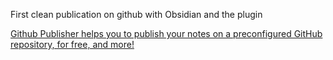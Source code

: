 First clean publication on github with Obsidian and the plugin 

[Github Publisher helps you to publish your notes on a preconfigured GitHub repository, for free, and more!](https://github.com/ObsidianPublisher/obsidian-github-publisher)

